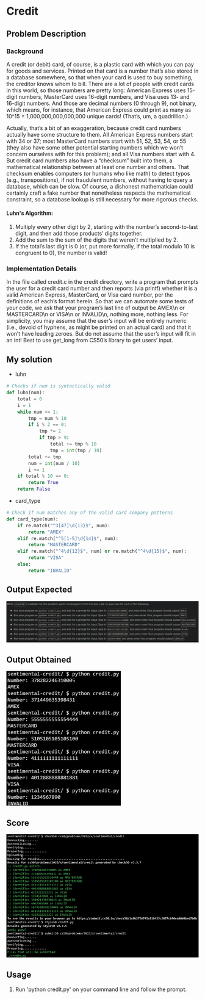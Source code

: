 # Credit

## Problem Description

### Background

A credit (or debit) card, of course, is a plastic card with which you can pay for goods and services. Printed on that card is a number that’s also stored in a database somewhere, so that when your card is used to buy something, the creditor knows whom to bill. There are a lot of people with credit cards in this world, so those numbers are pretty long: American Express uses 15-digit numbers, MasterCard uses 16-digit numbers, and Visa uses 13- and 16-digit numbers. And those are decimal numbers (0 through 9), not binary, which means, for instance, that American Express could print as many as 10^15 = 1,000,000,000,000,000 unique cards! (That’s, um, a quadrillion.)

Actually, that’s a bit of an exaggeration, because credit card numbers actually have some structure to them. All American Express numbers start with 34 or 37; most MasterCard numbers start with 51, 52, 53, 54, or 55 (they also have some other potential starting numbers which we won’t concern ourselves with for this problem); and all Visa numbers start with 4. But credit card numbers also have a “checksum” built into them, a mathematical relationship between at least one number and others. That checksum enables computers (or humans who like math) to detect typos (e.g., transpositions), if not fraudulent numbers, without having to query a database, which can be slow. Of course, a dishonest mathematician could certainly craft a fake number that nonetheless respects the mathematical constraint, so a database lookup is still necessary for more rigorous checks.

#### Luhn's Algorithm:

1. Multiply every other digit by 2, starting with the number’s second-to-last digit, and then add those products’ digits together.
2. Add the sum to the sum of the digits that weren’t multiplied by 2.
3. If the total’s last digit is 0 (or, put more formally, if the total modulo 10 is congruent to 0), the number is valid!

### Implementation Details

In the file called credit.c in the credit directory, write a program that prompts the user for a credit card number and then reports (via printf) whether it is a valid American Express, MasterCard, or Visa card number, per the definitions of each’s format herein. So that we can automate some tests of your code, we ask that your program’s last line of output be AMEX\n or MASTERCARD\n or VISA\n or INVALID\n, nothing more, nothing less. For simplicity, you may assume that the user’s input will be entirely numeric (i.e., devoid of hyphens, as might be printed on an actual card) and that it won’t have leading zeroes. But do not assume that the user’s input will fit in an int! Best to use get_long from CS50’s library to get users’ input.

## My solution

- luhn

```python
# Checks if num is syntactically valid
def luhn(num):
    total = 0
    i = 1
    while num >= 1:
        tmp = num % 10
        if i % 2 == 0:
            tmp *= 2
            if tmp > 9:
                total += tmp % 10
                tmp = int(tmp / 10)
        total += tmp
        num = int(num / 10)
        i += 1
    if total % 10 == 0:
        return True
    return False
```

- card_type

```python
# Check if num matches any of the valid card company patterns
def card_type(num):
    if re.match("^3[47]\d{13}$", num):
        return "AMEX"
    elif re.match("^5[1-5]\d{14}$", num):
        return "MASTERCARD"
    elif re.match("^4\d{12}$", num) or re.match("^4\d{15}$", num):
        return "VISA"
    else:
        return "INVALID"
```

## Output Expected

![Output expected](./Resources/OutputExpected.png)

## Output Obtained

![As expected](./Resources/OutputObtained.png)

## Score

![All good](./Resources/Score.png)

## Usage

1. Run 'python credit.py' on your command line and follow the prompt.